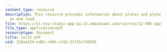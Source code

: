 ```yaml
---
content_type: resource
description: This resource provides information about plates and plate subject to
  an end load.
file: https://ol-ocw-studio-app-qa.s3.amazonaws.com/courses/12-005-applications-of-continuum-mechanics-to-earth-atmospheric-and-planetary-sciences-spring-2006/218a4234ed81c9dbc41822f25c7d8203_lec21.pdf
file_type: application/pdf
resourcetype: Document
title: lec21.pdf
uid: 218a4234-ed81-c9db-c418-22f25c7d8203
---
```

